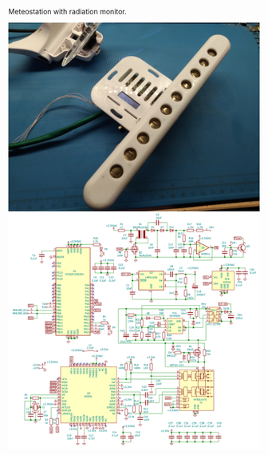 <!DOCTYPE html>
<html lang="en" data-color-mode="auto" data-light-theme="light" data-dark-theme="dark">
  <head>
    <meta charset="utf-8">
  </head>
    <body class="logged-in env-production page-responsive page-blob" style="word-wrap: break-word;">
      <p> Meteostation with radiation monitor. </p>
      <a href="https://github.com/Maniak003/Meteostation/wiki" rel="nofollow">
        <img src="https://github.com/Maniak003/Meteostation/blob/main/Documents/IMG_20221019_081842.jpg" alt="Meteostation" style="max-width: 100%;">
      </a>
      <a href="https://github.com/Maniak003/HVoltmeter/wiki" rel="nofollow">
        <img src="https://github.com/Maniak003/Meteostation/blob/main/Documents/sheet.png" alt="Meteostation" style="max-width: 100%;">
      </a>
    </body>
</html>

